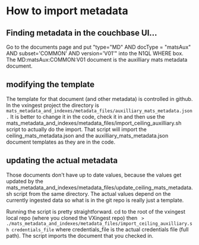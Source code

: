 # How to import metadata
## Finding metadata in the couchbase UI...
Go to the documents page and put  "type="MD" AND docType = "matsAux" AND subset='COMMON'  AND version='V01'"
into the N1QL WHERE box. The MD:matsAux:COMMON:V01 document is the auxilliary mats metadata document.
## modifying the template
The template for that document (and other metadata) is controlled in github. In the vxingest project the directory is
```mats_metadata_and_indexes/metadata_files/auxilliary_mats_metadata.json.```
It is better to change it in the code, check it in and then use the
mats_metadata_and_indexes/metadata_files/import_ceiling_auxilliary.sh
script to actually do the import. That script will import the ceiling_mats_metadata.json and the auxilliary_mats_metadata.json document templates as they are in the code.

## updating the actual metadata
Those documents don't have up to date values, because the values get updated by
the  mats_metadata_and_indexes/metadata_files/update_ceiling_mats_metadata.sh
script from the same directory. The actual values depend on the currently ingested data so what is in the git repo is really just a template.

Running the script is pretty straightforward. cd to the root of the vxingest local repo (where you cloned the VXingest repo) then
``` > ./mats_metadata_and_indexes/metadata_files/import_ceiling_auxilliary.sh credentials_file```
where credentials_file is the actual credentials file (full path). The script imports the document that you checked in.
